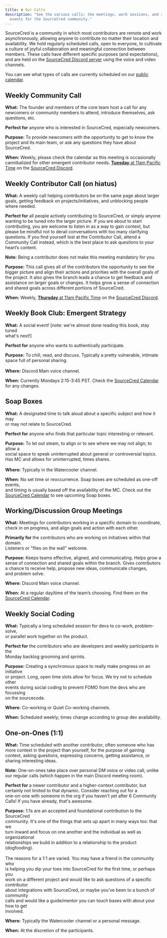 ```yaml
---
title: ☎️ Our Calls
description: "See the various calls: the meetings, work sessions, and social
  events for the SourceCred community."
---
```

SourceCred is a community in which most contributors are remote and work
asynchronously, allowing anyone to contribute no matter their location and
availability. We hold regularly scheduled calls, open to everyone, to cultivate
a culture of joyful collaboration and meaningful connection between members.
These calls have different specific purposes (and expectations), and are held on
the [SourceCred Discord server](https://sourcecred.io/discord) using the voice
and video channels.

You can see what types of calls are currently scheduled on our
[public calendar](http://sourcecred.io/calendar).

## Weekly Community Call

**What:** The founder and members of the core team host a call for any newcomers
or community members to attend, introduce themselves, ask questions, etc.

**Perfect for** anyone who is interested in SourceCred, especially newcomers.

**Purpose:** To provide newcomers with the opportunity to get to know the
project and its main team, or ask any questions they have about SourceCred.

**When:** Weekly, please check the calendar as this meeting is occasionally \
cannibalized for other emergent contributor needs.
[**Tuesday** at 11am Pacific Time](https://sourcecred.io/calendar) on the
[SourceCred Discord](https://sourcecred.io/discord).

## Weekly Contributor Call (on hiatus)

**What:** A weekly call helping contributors be on the same page about larger
goals, getting feedback on projects/initiatives, and unblocking people where
needed.

**Perfect for** all people actively contributing to SourceCred, or simply anyone
wanting to be tuned into the larger picture. If you are about to start
contributing, you are welcome to listen in as a way to gain context, but please
be mindful not to derail conversations with too many clarifying questions. If
you find yourself lost at the Contributor Call, attend a Community Call instead,
which is the best place to ask questions to your heart’s content.

**Note:** Being a contributor does not make this meeting mandatory for you.

**Purpose:** This call gives all of the contributors the opportunity to see the
bigger picture and align their actions and priorities with the overall goals of
the project. It also gives the branch leads a chance to get feedback and
assistance on larger goals or changes. It helps grow a sense of connection and
shared goals across different portions of SourceCred.

**When:** Weekly,
[**Thursday** at 11am Pacific Time](https://sourcecred.io/calendar) on the
[SourceCred Discord](https://sourcecred.io/discord).

## Weekly Book Club: Emergent Strategy

**What:** A social event! [note: we're almost done reading this book, stay tuned\
what's next!]

**Perfect for** anyone who wants to authentically participate.

**Purpose:** To chill, read, and discuss. Typically a pretty vulnerable, intimate\
space full of personal sharing.\
\
**Where:** Discord Main voice channel.

**When:** Currently Mondays 2:15-3:45 PST. Check the [SourceCred Calendar](https://sourcecred.io/calendar) \
for any changes.

## Soap Boxes

**What:** A designated time to talk aloud about a specific subject and how it may\
or may not relate to SourceCred.

**Perfect for** anyone who finds that particular topic interesting or relevant.

**Purpose:** To let out steam, to align or to see where we may not align; to allow a\
social space to speak uninterrupted about general or controversial topics.\
Has MC and allows for uninterrupted, times shares.\
\
**Where:** Typically in the Watercooler channel.

**When:** No set time or reoccurrence. Soap boxes are scheduled as one-off events,\
and timing is usually based off the availability of the MC. Check out the
[SourceCred Calendar](https://sourcecred.io/calendar) to see upcoming Soap boxes.

## Working/Discussion Group Meetings

**What:** Meetings for contributors working in a specific domain to coordinate,
check in on progress, and align goals and action with each other.

**Primarily for** the contributors who are working on initiatives within that domain.\
Listeners or "flies on the wall" welcome.

**Purpose:** Keeps teams effective, aligned, and communicating. Helps grow a
sense of connection and shared goals within the branch. Gives contributors a
chance to receive help, propose new ideas, communicate changes,\
and problem solve.

**Where:** Discord Main voice channel.

**When:** At a regular day/time of the team’s choosing. Find them on the
[SourceCred Calendar](https://sourcecred.io/calendar).

## Weekly Social Coding

**What:** Typically a long scheduled session for devs to co-work, problem-solve,\
or parallel work together on the product.

**Perfect for** the contributors who are developers and weekly participants in the\
Monday backlog grooming and sprints.

**Purpose:** Creating a synchronous space to really make progress on an initiative\
or project. Long, open time slots allow for focus. We try not to schedule other\
events during social coding to prevent FOMO from the devs who are focussing\
on the sourcecode.

**Where:** Co-working or Quiet Co-working channels.

**When:** Scheduled weekly; times change according to group dev availability.

## One-on-Ones (1:1)

**What:** Time scheduled with another contributor, often someone who has more
context in the project than yourself, for the purpose of gaining context, asking
questions, expressing concerns, getting assistance, or sharing interesting
ideas.

**Note:** One-on-ones take place over personal DM voice or video call, unlike
our regular calls (which happen in the main Discord meeting room).

**Perfect for** a newer contributor and a higher-context contributor, but
certainly not limited to that dynamic. Consider reaching out for a\
one-on-one with someone in the org if you haven't yet after 6 Community\
Calls! If you have already, that's awesome.

**Purpose:** 1:1s are an accepted and foundational contribution to the SourceCred\
community. It's one of the things that sets up apart in many ways too: that we\
turn inward and focus on one another and the individual as well as organizational\
relationships we build in addition to a relationship to the product (dogfooding).\
\
The reasons for a 1:1 are varied. You may have a friend in the community who\
is helping you dip your toes into SourceCred for the first time, or perhaps you\
work on a different project and would like to ask questions of a specific contributor\
about integrations with SourceCred, or maybe you’ve been to a bunch of community\
calls and would like a guide/mentor you can touch bases with about your how to get\
involved.

**Where:** Typically the Watercooler channel or a personal message.

**When:** At the discretion of the participants.